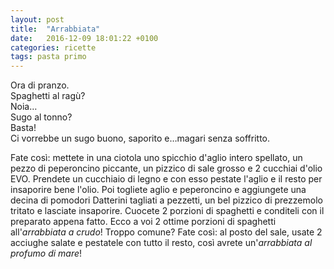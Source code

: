 ```yaml
---
layout: post
title:  "Arrabbiata"
date:   2016-12-09 18:01:22 +0100
categories: ricette
tags: pasta primo
---
```

Ora di pranzo.   
Spaghetti al ragù?   
Noia…   
Sugo al tonno?   
Basta!   
Ci vorrebbe un sugo buono, saporito e…magari senza soffritto.   
<!--continua-->
Fate così: mettete in una ciotola uno spicchio d'aglio intero spellato, un pezzo di peperoncino piccante, un pizzico di sale grosso e 2 cucchiai d'olio EVO. Prendete un cucchiaio di legno e con esso pestate l'aglio e il resto per insaporire bene l'olio. Poi togliete aglio e peperoncino e aggiungete una decina di pomodori Datterini tagliati a pezzetti, un bel pizzico di prezzemolo tritato e lasciate insaporire. Cuocete 2 porzioni di spaghetti e conditeli con il preparato appena fatto. Ecco a voi 2 ottime porzioni di spaghetti all'*arrabbiata a crudo*!
Troppo comune? Fate così: al posto del sale, usate 2 acciughe salate e pestatele con tutto il resto, così avrete un'*arrabbiata al profumo di mare*!